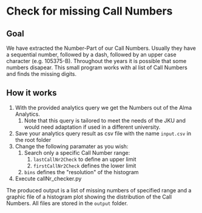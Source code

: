 # Check for missing Call Numbers

## Goal
We have extracted the Number-Part of our Call Numbers. Usually they have a sequential number, followed by a dash, followed by an upper case character (e.g. 105375-B). Throughout the years it is possible that some numbers disapear. This small program works with al list of Call Numbers and finds the missing digits.

## How it works
1. With the provided analytics query we get the Numbers out of the Alma Analytics.
    1. Note that this query is tailored to meet the needs of the JKU and would need adaptation if used in a different university.
1. Save your analytics query result as csv file with the name `input.csv` in the root folder
1. Change the following paramater as you wish:
    1. Search only a specific Call Number range:
        1. `lastCallNr2Check` to define an upper limit
        1. `firstCallNr2Check` defines the lower limit
    1. `bins` defines the "resolution" of the histogram
1. Execute callNr_checker.py

The produced output is a list of missing numbers of specified range and a graphic file of a histogram plot showing the distribution of the Call Numbers. All files are stored in the `output` folder.